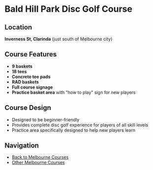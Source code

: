 # Bald Hill Park Disc Golf Course

## Location
**Inverness St, Clarinda** (just south of Melbourne city)

## Course Features
- **9 baskets**
- **18 tees**
- **Concrete tee pads**
- **RAD baskets**
- **Full course signage**
- **Practice basket area** with "how to play" sign for new players

## Course Design
- Designed to be beginner-friendly
- Provides complete disc golf experience for players of all skill levels
- Practice area specifically designed to help new players learn

## Navigation
- [Back to Melbourne Courses](../melbourne-courses/index.md)
- [Other Melbourne Courses](../bicentennial-park/index.md)